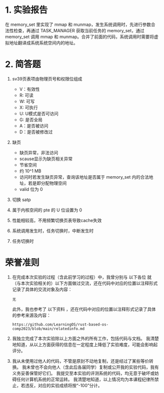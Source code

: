 
# 1. 实验报告
  在 memory_set 里实现了 mmap 和 munmap，发生系统调用时，先进行参数合法性检查，再通过 TASK_MANAGER 获取当前任务的 memory_set，通过 memory_set 调用 mmap 和 munmap。合并了前面的代码，系统调用时需要将虚拟地址翻译成系统系统空间内的地址。
  
# 2. 简答题
  1. sv39页表项由物理页号和权限位组成
        * V：有效性
        * R: 可读
        * W: 可写
        * X: 可执行
        * U: U模式是否可访问
        * G: 是否全局
        * A：是否被访问
        * D：是否被修改过

  2. 缺页
        * 缺页异常，非法访问
        * scause显示为缺页相关异常
        * 节省空间
        * 约 10^1 MB
        * 访问时若发生缺页异常，查询该地址是否属于 memory_set 内的合法地址，若是即分配物理空间
        * valid 位为 0
  3. 切换 satp
  4. 属于内核空间的 pte 的 U 位设置为 0
  5. 性能相较高，不用频繁切换页表导致cache失效
  6. 系统调用发生时，任务切换时，中断发生时
  7. 任务切换时

# 荣誉准则

1. 在完成本次实验的过程（含此前学习的过程）中，我曾分别与 以下各位 就（与本次实验相关的）以下方面做过交流，还在代码中对应的位置以注释形式记录了具体的交流对象及内容：

    ```无```

    此外，我也参考了 以下资料 ，还在代码中对应的位置以注释形式记录了具体的参考来源及内容：

    ```https://github.com/LearningOS/rust-based-os-comp2023/blob/main/relatedinfo.md```

3. 我独立完成了本次实验除以上方面之外的所有工作，包括代码与文档。 我清楚地知道，从以上方面获得的信息在一定程度上降低了实验难度，可能会影响起评分。

4. 我从未使用过他人的代码，不管是原封不动地复制，还是经过了某些等价转换。 我未曾也不会向他人（含此后各届同学）复制或公开我的实验代码，我有义务妥善保管好它们。 我提交至本实验的评测系统的代码，均无意于破坏或妨碍任何计算机系统的正常运转。 我清楚地知道，以上情况均为本课程纪律所禁止，若违反，对应的实验成绩将按“-100”分计。

